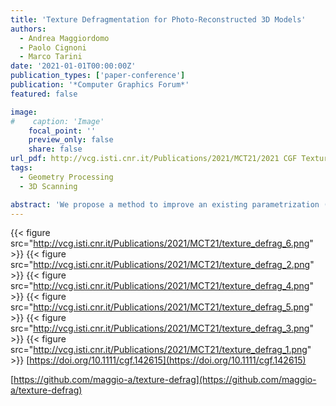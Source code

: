 ```yaml
---
title: 'Texture Defragmentation for Photo-Reconstructed 3D Models'
authors:
  - Andrea Maggiordomo
  - Paolo Cignoni
  - Marco Tarini
date: '2021-01-01T00:00:00Z'
publication_types: ['paper-conference']
publication: '*Computer Graphics Forum*'
featured: false

image:
#    caption: 'Image'
    focal_point: ''
    preview_only: false
    share: false
url_pdf: http://vcg.isti.cnr.it/Publications/2021/MCT21/2021 CGF Texture Defragmentation.pdf
tags:
  - Geometry Processing
  - 3D Scanning

abstract: 'We propose a method to improve an existing parametrization (UV-map layout) of a textured 3D model, targeted explicitly at alleviating typical defects afflicting models generated with automatic photo-reconstruction tools from real-world objects. This class of 3D data is becoming increasingly important thanks to the growing popularity of reliable, ready-to-use photogrammetry software packages. The resulting textured models are richly detailed, but their underlying parametrization typically falls short of many practical requirements, particularly exhibiting excessive fragmentation and consequent problems. Producing a completely new UV-map, with standard parametrization techniques, and then resampling a new texture image, is often neither practical nor desirable for at least two reasons: first, these models have characteristics (such as inconsistencies, high resolution) that make them unfit for automatic or manual parametrization; second, the required resampling leads to unnecessary signal degradation because this process is unaware of the original texel densities. In contrast, our method improves the existing UV-map instead of replacing it, balancing the reduction of the map fragmentation with signal degradation due to resampling, while also avoiding oversampling of the original signal. The proposed approach is fully automatic and extensively tested on a large benchmark of photo-reconstructed models; quantitative evaluation evidences a drastic and consistent improvement of the mappings.   https://doi.org/10.1111/cgf.142615    Reference implementation available at https://github.com/maggio-a/texture-defrag'
---
```

{{< figure src="http://vcg.isti.cnr.it/Publications/2021/MCT21/texture_defrag_6.png" >}}
{{< figure src="http://vcg.isti.cnr.it/Publications/2021/MCT21/texture_defrag_2.png" >}}
{{< figure src="http://vcg.isti.cnr.it/Publications/2021/MCT21/texture_defrag_4.png" >}}
{{< figure src="http://vcg.isti.cnr.it/Publications/2021/MCT21/texture_defrag_5.png" >}}
{{< figure src="http://vcg.isti.cnr.it/Publications/2021/MCT21/texture_defrag_3.png" >}}
{{< figure src="http://vcg.isti.cnr.it/Publications/2021/MCT21/texture_defrag_1.png" >}}
[https://doi.org/10.1111/cgf.142615](https://doi.org/10.1111/cgf.142615)

[https://github.com/maggio-a/texture-defrag](https://github.com/maggio-a/texture-defrag)

